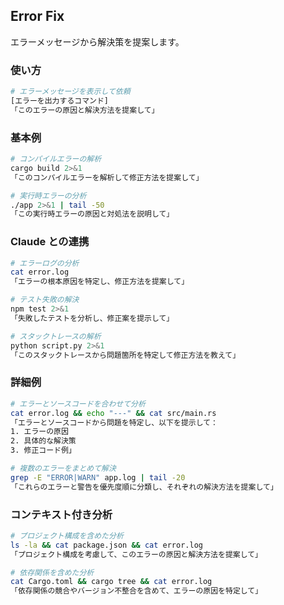 ## Error Fix

エラーメッセージから解決策を提案します。

### 使い方

```bash
# エラーメッセージを表示して依頼
[エラーを出力するコマンド]
「このエラーの原因と解決方法を提案して」
```

### 基本例

```bash
# コンパイルエラーの解析
cargo build 2>&1
「このコンパイルエラーを解析して修正方法を提案して」

# 実行時エラーの分析
./app 2>&1 | tail -50
「この実行時エラーの原因と対処法を説明して」
```

### Claude との連携

```bash
# エラーログの分析
cat error.log
「エラーの根本原因を特定し、修正方法を提案して」

# テスト失敗の解決
npm test 2>&1
「失敗したテストを分析し、修正案を提示して」

# スタックトレースの解析
python script.py 2>&1
「このスタックトレースから問題箇所を特定して修正方法を教えて」
```

### 詳細例

```bash
# エラーとソースコードを合わせて分析
cat error.log && echo "---" && cat src/main.rs
「エラーとソースコードから問題を特定し、以下を提示して：
1. エラーの原因
2. 具体的な解決策
3. 修正コード例」

# 複数のエラーをまとめて解決
grep -E "ERROR|WARN" app.log | tail -20
「これらのエラーと警告を優先度順に分類し、それぞれの解決方法を提案して」
```

### コンテキスト付き分析

```bash
# プロジェクト構成を含めた分析
ls -la && cat package.json && cat error.log
「プロジェクト構成を考慮して、このエラーの原因と解決方法を提案して」

# 依存関係を含めた分析
cat Cargo.toml && cargo tree && cat error.log
「依存関係の競合やバージョン不整合を含めて、エラーの原因を特定して」
```
